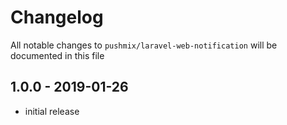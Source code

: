 # Changelog

All notable changes to `pushmix/laravel-web-notification` will be documented in this file

## 1.0.0 - 2019-01-26

- initial release
